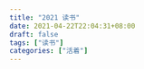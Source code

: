 ```yaml
---
title: "2021 读书"
date: 2021-04-22T22:04:31+08:00
draft: false
tags: ["读书"]
categories: ["活着"]
---
```


